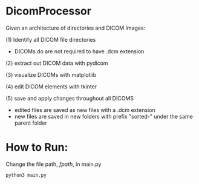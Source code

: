 # DicomProcessor
Given an architecture of directories and DICOM Images: 

(1) Identify all DICOM file directories
* DICOMs do are not required to have .dcm extension
    
(2) extract out DICOM data with pydicom

(3) visualize DICOMs with matplotlib

(4) edit DICOM elements with tkinter

(5) save and apply changes throughout all DICOMS
* edited files are saved as new files with a .dcm extension
* new files are saved in new folders with prefix "sorted-" under the same parent folder


# How to Run:

Change the file path, *fpath*, in main.py

    python3 main.py
